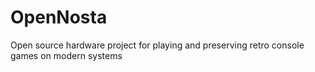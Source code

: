 # OpenNosta
Open source hardware project for playing and preserving retro console games on modern systems
